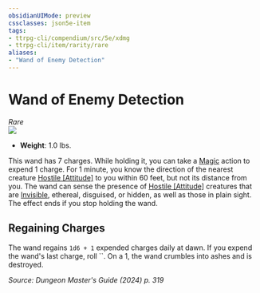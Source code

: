 ```yaml
---
obsidianUIMode: preview
cssclasses: json5e-item
tags:
- ttrpg-cli/compendium/src/5e/xdmg
- ttrpg-cli/item/rarity/rare
aliases: 
- "Wand of Enemy Detection"
---
```

# Wand of Enemy Detection
*Rare*  
![](3-Mechanics/CLI/items/img/wand-of-enemy-detection.webp#right)

- **Weight**: 1.0 lbs.

This wand has 7 charges. While holding it, you can take a [Magic](3-Mechanics/CLI/rules/actions.md#Magic) action to expend 1 charge. For 1 minute, you know the direction of the nearest creature [Hostile [Attitude]](3-Mechanics/CLI/rules/variant-rules/hostile-attitude-xphb.md) to you within 60 feet, but not its distance from you. The wand can sense the presence of [Hostile [Attitude]](3-Mechanics/CLI/rules/variant-rules/hostile-attitude-xphb.md) creatures that are [Invisible](3-Mechanics/CLI/rules/conditions.md#Invisible), ethereal, disguised, or hidden, as well as those in plain sight. The effect ends if you stop holding the wand.

## Regaining Charges

The wand regains `1d6 + 1` expended charges daily at dawn. If you expend the wand's last charge, roll ``. On a 1, the wand crumbles into ashes and is destroyed.

*Source: Dungeon Master's Guide (2024) p. 319*